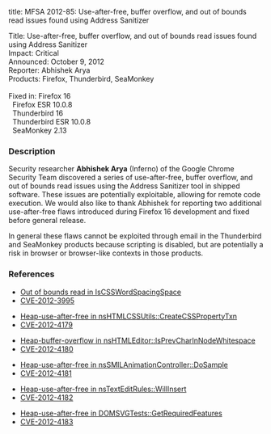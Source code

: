 title: MFSA 2012-85: Use-after-free, buffer overflow, and out of bounds read issues found using Address Sanitizer

<p>
<span class="label">Title:</span>      Use-after-free, buffer overflow, and out
of bounds read issues found using Address Sanitizer<br/>
<span class="label">Impact:</span>     Critical<br/>
<span class="label">Announced:</span>  October 9, 2012<br/>
<span class="label">Reporter:</span>   Abhishek Arya<br/>
<span class="label">Products:</span>   Firefox, Thunderbird, SeaMonkey<br/>
<br/>
<span class="label">Fixed in:</span>   Firefox 16<br/>
<span class="label">&#160;</span>      Firefox ESR 10.0.8<br/>
<span class="label">&#160;</span>      Thunderbird 16<br/>
<span class="label">&#160;</span>      Thunderbird ESR 10.0.8<br/>
<span class="label">&#160;</span>      SeaMonkey 2.13<br/>
</p>


<h3>Description</h3>

<p>Security researcher <strong>Abhishek Arya</strong> (Inferno) of the Google
Chrome Security Team discovered a series of use-after-free, buffer overflow, and
out of bounds read issues using the Address Sanitizer tool in shipped software.
These issues are potentially exploitable, allowing for remote code execution.
We would also like to thank Abhishek for reporting two additional use-after-free
flaws introduced during Firefox 16 development and fixed before general release. 
</p>

<p class="note">In general these flaws cannot be exploited through email in the
Thunderbird and SeaMonkey products because scripting is disabled, but are
potentially a risk in browser or browser-like contexts in those products.</p>


<h3>References</h3>

<ul>
  <li><a href="https://bugzilla.mozilla.org/show_bug.cgi?id=765621">
      Out of bounds read in IsCSSWordSpacingSpace</a></li>
  <li><a href="http://cve.mitre.org/cgi-bin/cvename.cgi?name=CVE-2012-3995" class="ex-ref">CVE-2012-3995</a></li>
</ul>

<ul>
  <li><a href="https://bugzilla.mozilla.org/show_bug.cgi?id=785574">
      Heap-use-after-free in nsHTMLCSSUtils::CreateCSSPropertyTxn</a></li>
  <li><a href="http://cve.mitre.org/cgi-bin/cvename.cgi?name=CVE-2012-4179" class="ex-ref">CVE-2012-4179</a></li>
</ul>

<ul>
  <li><a href="https://bugzilla.mozilla.org/show_bug.cgi?id=785720">
      Heap-buffer-overflow in nsHTMLEditor::IsPrevCharInNodeWhitespace</a></li>
  <li><a href="http://cve.mitre.org/cgi-bin/cvename.cgi?name=CVE-2012-4180" class="ex-ref">CVE-2012-4180</a></li>
</ul>

<ul>
  <li><a href="https://bugzilla.mozilla.org/show_bug.cgi?id=786111">
      Heap-use-after-free in nsSMILAnimationController::DoSample</a></li>
  <li><a href="http://cve.mitre.org/cgi-bin/cvename.cgi?name=CVE-2012-4181" class="ex-ref">CVE-2012-4181</a></li>
</ul>

<ul>
  <li><a href="https://bugzilla.mozilla.org/show_bug.cgi?id=788950">
       Heap-use-after-free in nsTextEditRules::WillInsert</a></li>
  <li><a href="http://cve.mitre.org/cgi-bin/cvename.cgi?name=CVE-2012-4182" class="ex-ref">CVE-2012-4182</a></li>
</ul>

<ul>
  <li><a href="https://bugzilla.mozilla.org/show_bug.cgi?id=786895">
      Heap-use-after-free in DOMSVGTests::GetRequiredFeatures</a></li>
  <li><a href="http://cve.mitre.org/cgi-bin/cvename.cgi?name=CVE-2012-4183" class="ex-ref">CVE-2012-4183</a></li>
</ul>




